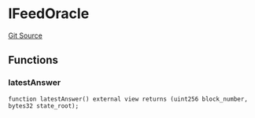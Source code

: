 # IFeedOracle
[Git Source](https://github.com/darwinia-network/ORMP/blob/ee39b68e9de8fcd65763e52aec00c1d9ff4831db/src/interfaces/IFeedOracle.sol)


## Functions
### latestAnswer


```solidity
function latestAnswer() external view returns (uint256 block_number, bytes32 state_root);
```

